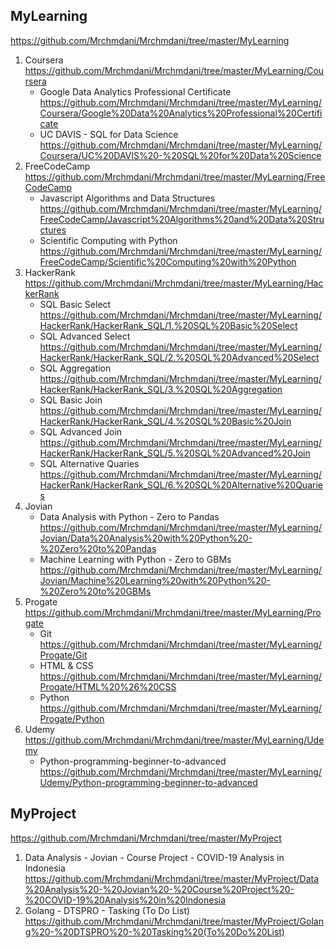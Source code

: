## MyLearning
https://github.com/Mrchmdani/Mrchmdani/tree/master/MyLearning
01. Coursera https://github.com/Mrchmdani/Mrchmdani/tree/master/MyLearning/Coursera
    * Google Data Analytics Professional Certificate https://github.com/Mrchmdani/Mrchmdani/tree/master/MyLearning/Coursera/Google%20Data%20Analytics%20Professional%20Certificate
    * UC DAVIS - SQL for Data Science https://github.com/Mrchmdani/Mrchmdani/tree/master/MyLearning/Coursera/UC%20DAVIS%20-%20SQL%20for%20Data%20Science
02. FreeCodeCamp https://github.com/Mrchmdani/Mrchmdani/tree/master/MyLearning/FreeCodeCamp
    * Javascript Algorithms and Data Structures https://github.com/Mrchmdani/Mrchmdani/tree/master/MyLearning/FreeCodeCamp/Javascript%20Algorithms%20and%20Data%20Structures
    * Scientific Computing with Python https://github.com/Mrchmdani/Mrchmdani/tree/master/MyLearning/FreeCodeCamp/Scientific%20Computing%20with%20Python
03. HackerRank https://github.com/Mrchmdani/Mrchmdani/tree/master/MyLearning/HackerRank
    * SQL Basic Select https://github.com/Mrchmdani/Mrchmdani/tree/master/MyLearning/HackerRank/HackerRank_SQL/1.%20SQL%20Basic%20Select
    * SQL Advanced Select https://github.com/Mrchmdani/Mrchmdani/tree/master/MyLearning/HackerRank/HackerRank_SQL/2.%20SQL%20Advanced%20Select
    * SQL Aggregation https://github.com/Mrchmdani/Mrchmdani/tree/master/MyLearning/HackerRank/HackerRank_SQL/3.%20SQL%20Aggregation
    * SQL Basic Join https://github.com/Mrchmdani/Mrchmdani/tree/master/MyLearning/HackerRank/HackerRank_SQL/4.%20SQL%20Basic%20Join
    * SQL Advanced Join https://github.com/Mrchmdani/Mrchmdani/tree/master/MyLearning/HackerRank/HackerRank_SQL/5.%20SQL%20Advanced%20Join
    * SQL Alternative Quaries https://github.com/Mrchmdani/Mrchmdani/tree/master/MyLearning/HackerRank/HackerRank_SQL/6.%20SQL%20Alternative%20Quaries
04. Jovian
    * Data Analysis with Python - Zero to Pandas https://github.com/Mrchmdani/Mrchmdani/tree/master/MyLearning/Jovian/Data%20Analysis%20with%20Python%20-%20Zero%20to%20Pandas
    * Machine Learning with Python - Zero to GBMs https://github.com/Mrchmdani/Mrchmdani/tree/master/MyLearning/Jovian/Machine%20Learning%20with%20Python%20-%20Zero%20to%20GBMs
05. Progate https://github.com/Mrchmdani/Mrchmdani/tree/master/MyLearning/Progate
    * Git https://github.com/Mrchmdani/Mrchmdani/tree/master/MyLearning/Progate/Git
    * HTML & CSS https://github.com/Mrchmdani/Mrchmdani/tree/master/MyLearning/Progate/HTML%20%26%20CSS
    * Python https://github.com/Mrchmdani/Mrchmdani/tree/master/MyLearning/Progate/Python
06. Udemy https://github.com/Mrchmdani/Mrchmdani/tree/master/MyLearning/Udemy
    * Python-programming-beginner-to-advanced https://github.com/Mrchmdani/Mrchmdani/tree/master/MyLearning/Udemy/Python-programming-beginner-to-advanced

## MyProject 
https://github.com/Mrchmdani/Mrchmdani/tree/master/MyProject
01. Data Analysis - Jovian - Course Project - COVID-19 Analysis in Indonesia
https://github.com/Mrchmdani/Mrchmdani/tree/master/MyProject/Data%20Analysis%20-%20Jovian%20-%20Course%20Project%20-%20COVID-19%20Analysis%20in%20Indonesia
02. Golang - DTSPRO - Tasking (To Do List)
https://github.com/Mrchmdani/Mrchmdani/tree/master/MyProject/Golang%20-%20DTSPRO%20-%20Tasking%20(To%20Do%20List)

